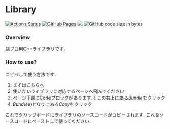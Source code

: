 # Library

[![Actions Status](https://github.com/AC2-K/Library/workflows/verify/badge.svg)](https://github.com/AC2-K/Library/actions)
[![GitHub Pages](https://img.shields.io/static/v1?label=GitHub+Pages&message=+&color=brightgreen&logo=github)](https://AC2-K.github.io/Library/)
[![](https://img.shields.io/badge/license-CC0_License-blue.svg)](https://github.com/AC2-K/Library/blob/main/LICENSE)
![GitHub code size in bytes](https://img.shields.io/github/languages/code-size/AC2-K/Library?style=flat-square)


### Overview

競プロ用C++ライブラリです.

### How to use?

コピペして使う方法です.

1. まずは[こちらへ](https://ac2-k.github.io/Library/)
1. 使いたいライブラリに対応するページへ飛んでください
1. ページ下部にCodeブロックがあります.そこの右上にある*Bundle*をクリック
1. *Bundle*のとなりにある*Copy*をクリック

これでクリップボードにライブラリのソースコードがコピーされます. これをソースコードにペーストして使ってください.
